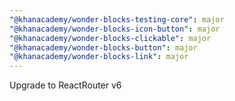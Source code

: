 ```yaml
---
"@khanacademy/wonder-blocks-testing-core": major
"@khanacademy/wonder-blocks-icon-button": major
"@khanacademy/wonder-blocks-clickable": major
"@khanacademy/wonder-blocks-button": major
"@khanacademy/wonder-blocks-link": major
---
```


Upgrade to ReactRouter v6
